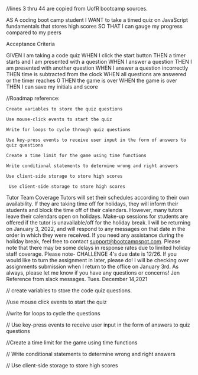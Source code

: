 //lines 3 thru 44 are copied from UofR bootcamp sources.

AS A coding boot camp student
I WANT to take a timed quiz on JavaScript fundamentals that stores high scores
SO THAT I can gauge my progress compared to my peers

Acceptance Criteria

GIVEN I am taking a code quiz
WHEN I click the start button
THEN a timer starts and I am presented with a question
WHEN I answer a question
THEN I am presented with another question
WHEN I answer a question incorrectly
THEN time is subtracted from the clock
WHEN all questions are answered or the timer reaches 0
THEN the game is over
WHEN the game is over
THEN I can save my initials and score

//Roadmap reference: 

    Create variables to store the quiz questions

    Use mouse-click events to start the quiz

    Write for loops to cycle through quiz questions

    Use key-press events to receive user input in the form of answers to quiz questions

    Create a time limit for the game using time functions

    Write conditional statements to determine wrong and right answers

    Use client-side storage to store high scores

     Use client-side storage to store high scores

Tutor Team Coverage
Tutors will set their schedules according to their own availability. If they are taking time off for holidays, they will inform their students and block the time off of their calendars. However, many tutors leave their calendars open on holidays. Make-up sessions for students are offered if the tutor is unavailable/off for the holiday break.
I will be returning on January 3, 2022, and will respond to any messages on that date in the order in which they were received. If you need any assistance during the holiday break, feel free to contact support@bootcampspot.com. Please note that there may be some delays in response rates due to limited holiday staff coverage. Please note- CHALLENGE 4's due date is 12/26. If you would like to turn the assignment in later, please do! I will be checking over assignments submission when I return to the office on January 3rd. 
As always, please let me know if you have any questions or concerns! 
Jen
Reference from slack messages. Tues. December 14,2021

// create variables to store the code quiz questions.


//use mouse click events to start the quiz


//write for loops to cycle the questions


// Use key-press events to receive user input in the form of answers to quiz questions


//Create a time limit for the game using time functions


//  Write conditional statements to determine wrong and right answers


//  Use client-side storage to store high scores